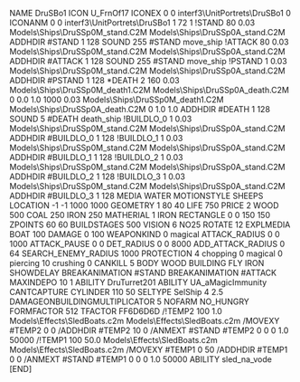NAME DruSBo1
ICON U_FrnOf17
ICONEX 0 0 interf3\UnitPortrets\DruSBo1 0
ICONANM 0 0 interf3\UnitPortrets\DruSBo1 1 72 1
!STAND   80 0.03   Models\Ships\DruSSp0M_stand.C2M Models\Ships\DruSSp0A_stand.C2M
ADDHDIR #STAND 1 128
SOUND 255 #STAND move_ship
!ATTACK   80 0.03  Models\Ships\DruSSp0M_stand.C2M Models\Ships\DruSSp0A_stand.C2M
ADDHDIR #ATTACK 1 128
SOUND 255 #STAND move_ship
!PSTAND   1 0.03   Models\Ships\DruSSp0M_stand.C2M Models\Ships\DruSSp0A_stand.C2M
ADDHDIR #PSTAND 1 128
*DEATH  2 160 0.03  Models\Ships\DruSSp0M_death1.C2M Models\Ships\DruSSp0A_death.C2M 0 0.0 1.0 1000 0.03  Models\Ships\DruSSp0M_death1.C2M Models\Ships\DruSSp0A_death.C2M 0 1.0 1.0 
ADDHDIR #DEATH 1 128 
SOUND 5 #DEATH death_ship
!BUILDLO_0 1 0.03   Models\Ships\DruSSp0M_stand.C2M Models\Ships\DruSSp0A_stand.C2M
ADDHDIR #BUILDLO_0 1 128
!BUILDLO_1 1 0.03   Models\Ships\DruSSp0M_stand.C2M Models\Ships\DruSSp0A_stand.C2M
ADDHDIR #BUILDLO_1 1 128
!BUILDLO_2 1 0.03   Models\Ships\DruSSp0M_stand.C2M Models\Ships\DruSSp0A_stand.C2M
ADDHDIR #BUILDLO_2 1 128
!BUILDLO_3 1 0.03   Models\Ships\DruSSp0M_stand.C2M Models\Ships\DruSSp0A_stand.C2M
ADDHDIR #BUILDLO_3 1 128
MEDIA WATER
MOTIONSTYLE SHEEPS  
LOCATION -1 -1 1000 1000
GEOMETRY 1 80 40
LIFE     750
PRICE 2 WOOD 500 COAL 250 IRON 250
MATHERIAL 1 IRON
RECTANGLE 0 0 150 150
ZPOINTS   60 60
BUILDSTAGES 500
VISION 6
NO25
ROTATE 12
EXPLMEDIA BOAT 100
DAMAGE   0 100
WEAPONKIND 0 magical
ATTACK_RADIUS 0 0 1000
ATTACK_PAUSE 0 0
DET_RADIUS 0 0 8000
ADD_ATTACK_RADIUS 0 64
SEARCH_ENEMY_RADIUS 1000
PROTECTION 4 chopping 0 magical 0 piercing 10 crushing 0
CANKILL   5 BODY WOOD BUILDING FLY IRON
SHOWDELAY
BREAKANIMATION #STAND
BREAKANIMATION #ATTACK
MAXINDEPO 10 1
ABILITY DruTurret201
ABILITY	UA_aMagicImmunity
CANTCAPTURE
CYLINDER 110 50
SELTYPE SelShip 4 2.5
DAMAGEONBUILDINGMULTIPLICATOR 5
NOFARM
NO_HUNGRY
FORMFACTOR 512
TFACTOR FF6D6D6D
/!TEMP2 100 1.0 Models\Effects\SledBoats.c2m Models\Effects\SledBoats.c2m
/MOVEXY  #TEMP2 0 0
/ADDHDIR #TEMP2 10 0
/ANMEXT #STAND #TEMP2 0 0 0 1.0 50000
/!TEMP1 100 50.0 Models\Effects\SledBoats.c2m Models\Effects\SledBoats.c2m
/MOVEXY  #TEMP1 0 50
/ADDHDIR #TEMP1 0 0
/ANMEXT #STAND #TEMP1 0 0 0 1.0 50000
ABILITY sled_na_vode
[END]
